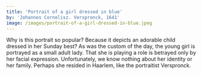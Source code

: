 ```yaml
---
title: 'Portrait of a girl dressed in blue'
by: 'Johannes Cornelisz. Verspronck, 1641'
image: /images/portrait-of-a-girl-dressed-in-blue.jpeg
---
```

Why is this portrait so popular? Because it depicts an adorable child dressed in her Sunday best? As was the custom of the day, the young girl is portrayed as a small adult lady. That she is playing a role is betrayed only by her facial expression. Unfortunately, we know nothing about her identity or her family. Perhaps she resided in Haarlem, like the portraitist Verspronck.